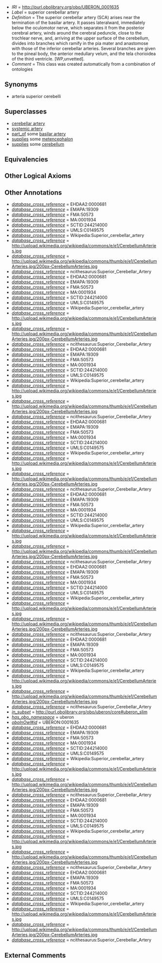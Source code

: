  * *IRI* = http://purl.obolibrary.org/obo/UBERON_0001635
 * *Label* = superior cerebellar artery
 * *Definition* = The superior cerebellar artery (SCA) arises near the termination of the basilar artery. It passes lateralward, immediately below the oculomotor nerve, which separates it from the posterior cerebral artery, winds around the cerebral peduncle, close to the trochlear nerve, and, arriving at the upper surface of the cerebellum, divides into branches which ramify in the pia mater and anastomose with those of the inferior cerebellar arteries. Several branches are given to the pineal body, the anterior medullary velum, and the tela chorioidea of the third ventricle. [WP,unvetted].
 * *Comment* = This class was created automatically from a combination of ontologies

## Synonyms

 * arteria superior cerebelli

## Superclasses

 * [cerebellar artery](../../UBERON/72/UBERON_0003472.md)
 * [systemic artery](../../UBERON/73/UBERON_0004573.md)
 * [part_of](../../BFO/50/BFO_0000050.md) some [basilar artery](../../UBERON/33/UBERON_0001633.md)
 * [supplies](../../FMA/03/FMA_86003.md) some [metencephalon](../../UBERON/95/UBERON_0001895.md)
 * [supplies](../../FMA/03/FMA_86003.md) some [cerebellum](../../UBERON/37/UBERON_0002037.md)

## Equivalencies


## Other Logical Axioms


## Other Annotations

 * *[database_cross_reference](../../ef/oboInOwl#hasDbXref.md)* = EHDAA2:0000681
 * *[database_cross_reference](../../ef/oboInOwl#hasDbXref.md)* = EMAPA:19309
 * *[database_cross_reference](../../ef/oboInOwl#hasDbXref.md)* = FMA:50573
 * *[database_cross_reference](../../ef/oboInOwl#hasDbXref.md)* = MA:0001934
 * *[database_cross_reference](../../ef/oboInOwl#hasDbXref.md)* = SCTID:244214000
 * *[database_cross_reference](../../ef/oboInOwl#hasDbXref.md)* = UMLS:C0149575
 * *[database_cross_reference](../../ef/oboInOwl#hasDbXref.md)* = Wikipedia:Superior_cerebellar_artery
 * *[database_cross_reference](../../ef/oboInOwl#hasDbXref.md)* = http://upload.wikimedia.org/wikipedia/commons/e/e1/CerebellumArteries.jpg
 * *[database_cross_reference](../../ef/oboInOwl#hasDbXref.md)* = http://upload.wikimedia.org/wikipedia/commons/thumb/e/e1/CerebellumArteries.jpg/200px-CerebellumArteries.jpg
 * *[database_cross_reference](../../ef/oboInOwl#hasDbXref.md)* = ncithesaurus:Superior_Cerebellar_Artery
 * *[database_cross_reference](../../ef/oboInOwl#hasDbXref.md)* = EHDAA2:0000681
 * *[database_cross_reference](../../ef/oboInOwl#hasDbXref.md)* = EMAPA:19309
 * *[database_cross_reference](../../ef/oboInOwl#hasDbXref.md)* = FMA:50573
 * *[database_cross_reference](../../ef/oboInOwl#hasDbXref.md)* = MA:0001934
 * *[database_cross_reference](../../ef/oboInOwl#hasDbXref.md)* = SCTID:244214000
 * *[database_cross_reference](../../ef/oboInOwl#hasDbXref.md)* = UMLS:C0149575
 * *[database_cross_reference](../../ef/oboInOwl#hasDbXref.md)* = Wikipedia:Superior_cerebellar_artery
 * *[database_cross_reference](../../ef/oboInOwl#hasDbXref.md)* = http://upload.wikimedia.org/wikipedia/commons/e/e1/CerebellumArteries.jpg
 * *[database_cross_reference](../../ef/oboInOwl#hasDbXref.md)* = http://upload.wikimedia.org/wikipedia/commons/thumb/e/e1/CerebellumArteries.jpg/200px-CerebellumArteries.jpg
 * *[database_cross_reference](../../ef/oboInOwl#hasDbXref.md)* = ncithesaurus:Superior_Cerebellar_Artery
 * *[database_cross_reference](../../ef/oboInOwl#hasDbXref.md)* = EHDAA2:0000681
 * *[database_cross_reference](../../ef/oboInOwl#hasDbXref.md)* = EMAPA:19309
 * *[database_cross_reference](../../ef/oboInOwl#hasDbXref.md)* = FMA:50573
 * *[database_cross_reference](../../ef/oboInOwl#hasDbXref.md)* = MA:0001934
 * *[database_cross_reference](../../ef/oboInOwl#hasDbXref.md)* = SCTID:244214000
 * *[database_cross_reference](../../ef/oboInOwl#hasDbXref.md)* = UMLS:C0149575
 * *[database_cross_reference](../../ef/oboInOwl#hasDbXref.md)* = Wikipedia:Superior_cerebellar_artery
 * *[database_cross_reference](../../ef/oboInOwl#hasDbXref.md)* = http://upload.wikimedia.org/wikipedia/commons/e/e1/CerebellumArteries.jpg
 * *[database_cross_reference](../../ef/oboInOwl#hasDbXref.md)* = http://upload.wikimedia.org/wikipedia/commons/thumb/e/e1/CerebellumArteries.jpg/200px-CerebellumArteries.jpg
 * *[database_cross_reference](../../ef/oboInOwl#hasDbXref.md)* = ncithesaurus:Superior_Cerebellar_Artery
 * *[database_cross_reference](../../ef/oboInOwl#hasDbXref.md)* = EHDAA2:0000681
 * *[database_cross_reference](../../ef/oboInOwl#hasDbXref.md)* = EMAPA:19309
 * *[database_cross_reference](../../ef/oboInOwl#hasDbXref.md)* = FMA:50573
 * *[database_cross_reference](../../ef/oboInOwl#hasDbXref.md)* = MA:0001934
 * *[database_cross_reference](../../ef/oboInOwl#hasDbXref.md)* = SCTID:244214000
 * *[database_cross_reference](../../ef/oboInOwl#hasDbXref.md)* = UMLS:C0149575
 * *[database_cross_reference](../../ef/oboInOwl#hasDbXref.md)* = Wikipedia:Superior_cerebellar_artery
 * *[database_cross_reference](../../ef/oboInOwl#hasDbXref.md)* = http://upload.wikimedia.org/wikipedia/commons/e/e1/CerebellumArteries.jpg
 * *[database_cross_reference](../../ef/oboInOwl#hasDbXref.md)* = http://upload.wikimedia.org/wikipedia/commons/thumb/e/e1/CerebellumArteries.jpg/200px-CerebellumArteries.jpg
 * *[database_cross_reference](../../ef/oboInOwl#hasDbXref.md)* = ncithesaurus:Superior_Cerebellar_Artery
 * *[database_cross_reference](../../ef/oboInOwl#hasDbXref.md)* = EHDAA2:0000681
 * *[database_cross_reference](../../ef/oboInOwl#hasDbXref.md)* = EMAPA:19309
 * *[database_cross_reference](../../ef/oboInOwl#hasDbXref.md)* = FMA:50573
 * *[database_cross_reference](../../ef/oboInOwl#hasDbXref.md)* = MA:0001934
 * *[database_cross_reference](../../ef/oboInOwl#hasDbXref.md)* = SCTID:244214000
 * *[database_cross_reference](../../ef/oboInOwl#hasDbXref.md)* = UMLS:C0149575
 * *[database_cross_reference](../../ef/oboInOwl#hasDbXref.md)* = Wikipedia:Superior_cerebellar_artery
 * *[database_cross_reference](../../ef/oboInOwl#hasDbXref.md)* = http://upload.wikimedia.org/wikipedia/commons/e/e1/CerebellumArteries.jpg
 * *[database_cross_reference](../../ef/oboInOwl#hasDbXref.md)* = http://upload.wikimedia.org/wikipedia/commons/thumb/e/e1/CerebellumArteries.jpg/200px-CerebellumArteries.jpg
 * *[database_cross_reference](../../ef/oboInOwl#hasDbXref.md)* = ncithesaurus:Superior_Cerebellar_Artery
 * *[database_cross_reference](../../ef/oboInOwl#hasDbXref.md)* = EHDAA2:0000681
 * *[database_cross_reference](../../ef/oboInOwl#hasDbXref.md)* = EMAPA:19309
 * *[database_cross_reference](../../ef/oboInOwl#hasDbXref.md)* = FMA:50573
 * *[database_cross_reference](../../ef/oboInOwl#hasDbXref.md)* = MA:0001934
 * *[database_cross_reference](../../ef/oboInOwl#hasDbXref.md)* = SCTID:244214000
 * *[database_cross_reference](../../ef/oboInOwl#hasDbXref.md)* = UMLS:C0149575
 * *[database_cross_reference](../../ef/oboInOwl#hasDbXref.md)* = Wikipedia:Superior_cerebellar_artery
 * *[database_cross_reference](../../ef/oboInOwl#hasDbXref.md)* = http://upload.wikimedia.org/wikipedia/commons/e/e1/CerebellumArteries.jpg
 * *[database_cross_reference](../../ef/oboInOwl#hasDbXref.md)* = http://upload.wikimedia.org/wikipedia/commons/thumb/e/e1/CerebellumArteries.jpg/200px-CerebellumArteries.jpg
 * *[database_cross_reference](../../ef/oboInOwl#hasDbXref.md)* = ncithesaurus:Superior_Cerebellar_Artery
 * *[database_cross_reference](../../ef/oboInOwl#hasDbXref.md)* = EHDAA2:0000681
 * *[database_cross_reference](../../ef/oboInOwl#hasDbXref.md)* = EMAPA:19309
 * *[database_cross_reference](../../ef/oboInOwl#hasDbXref.md)* = FMA:50573
 * *[database_cross_reference](../../ef/oboInOwl#hasDbXref.md)* = MA:0001934
 * *[database_cross_reference](../../ef/oboInOwl#hasDbXref.md)* = SCTID:244214000
 * *[database_cross_reference](../../ef/oboInOwl#hasDbXref.md)* = UMLS:C0149575
 * *[database_cross_reference](../../ef/oboInOwl#hasDbXref.md)* = Wikipedia:Superior_cerebellar_artery
 * *[database_cross_reference](../../ef/oboInOwl#hasDbXref.md)* = http://upload.wikimedia.org/wikipedia/commons/e/e1/CerebellumArteries.jpg
 * *[database_cross_reference](../../ef/oboInOwl#hasDbXref.md)* = http://upload.wikimedia.org/wikipedia/commons/thumb/e/e1/CerebellumArteries.jpg/200px-CerebellumArteries.jpg
 * *[database_cross_reference](../../ef/oboInOwl#hasDbXref.md)* = ncithesaurus:Superior_Cerebellar_Artery
 * *[in_subset](../../et/oboInOwl#inSubset.md)* = http://purl.obolibrary.org/obo/uberon/core#uberon_slim
 * *[has_obo_namespace](../../ce/oboInOwl#hasOBONamespace.md)* = uberon
 * *[oboInOwl#id](../../id/oboInOwl#id.md)* = UBERON:0001635
 * *[database_cross_reference](../../ef/oboInOwl#hasDbXref.md)* = EHDAA2:0000681
 * *[database_cross_reference](../../ef/oboInOwl#hasDbXref.md)* = EMAPA:19309
 * *[database_cross_reference](../../ef/oboInOwl#hasDbXref.md)* = FMA:50573
 * *[database_cross_reference](../../ef/oboInOwl#hasDbXref.md)* = MA:0001934
 * *[database_cross_reference](../../ef/oboInOwl#hasDbXref.md)* = SCTID:244214000
 * *[database_cross_reference](../../ef/oboInOwl#hasDbXref.md)* = UMLS:C0149575
 * *[database_cross_reference](../../ef/oboInOwl#hasDbXref.md)* = Wikipedia:Superior_cerebellar_artery
 * *[database_cross_reference](../../ef/oboInOwl#hasDbXref.md)* = http://upload.wikimedia.org/wikipedia/commons/e/e1/CerebellumArteries.jpg
 * *[database_cross_reference](../../ef/oboInOwl#hasDbXref.md)* = http://upload.wikimedia.org/wikipedia/commons/thumb/e/e1/CerebellumArteries.jpg/200px-CerebellumArteries.jpg
 * *[database_cross_reference](../../ef/oboInOwl#hasDbXref.md)* = ncithesaurus:Superior_Cerebellar_Artery
 * *[database_cross_reference](../../ef/oboInOwl#hasDbXref.md)* = EHDAA2:0000681
 * *[database_cross_reference](../../ef/oboInOwl#hasDbXref.md)* = EMAPA:19309
 * *[database_cross_reference](../../ef/oboInOwl#hasDbXref.md)* = FMA:50573
 * *[database_cross_reference](../../ef/oboInOwl#hasDbXref.md)* = MA:0001934
 * *[database_cross_reference](../../ef/oboInOwl#hasDbXref.md)* = SCTID:244214000
 * *[database_cross_reference](../../ef/oboInOwl#hasDbXref.md)* = UMLS:C0149575
 * *[database_cross_reference](../../ef/oboInOwl#hasDbXref.md)* = Wikipedia:Superior_cerebellar_artery
 * *[database_cross_reference](../../ef/oboInOwl#hasDbXref.md)* = http://upload.wikimedia.org/wikipedia/commons/e/e1/CerebellumArteries.jpg
 * *[database_cross_reference](../../ef/oboInOwl#hasDbXref.md)* = http://upload.wikimedia.org/wikipedia/commons/thumb/e/e1/CerebellumArteries.jpg/200px-CerebellumArteries.jpg
 * *[database_cross_reference](../../ef/oboInOwl#hasDbXref.md)* = ncithesaurus:Superior_Cerebellar_Artery
 * *[database_cross_reference](../../ef/oboInOwl#hasDbXref.md)* = EHDAA2:0000681
 * *[database_cross_reference](../../ef/oboInOwl#hasDbXref.md)* = EMAPA:19309
 * *[database_cross_reference](../../ef/oboInOwl#hasDbXref.md)* = FMA:50573
 * *[database_cross_reference](../../ef/oboInOwl#hasDbXref.md)* = MA:0001934
 * *[database_cross_reference](../../ef/oboInOwl#hasDbXref.md)* = SCTID:244214000
 * *[database_cross_reference](../../ef/oboInOwl#hasDbXref.md)* = UMLS:C0149575
 * *[database_cross_reference](../../ef/oboInOwl#hasDbXref.md)* = Wikipedia:Superior_cerebellar_artery
 * *[database_cross_reference](../../ef/oboInOwl#hasDbXref.md)* = http://upload.wikimedia.org/wikipedia/commons/e/e1/CerebellumArteries.jpg
 * *[database_cross_reference](../../ef/oboInOwl#hasDbXref.md)* = http://upload.wikimedia.org/wikipedia/commons/thumb/e/e1/CerebellumArteries.jpg/200px-CerebellumArteries.jpg
 * *[database_cross_reference](../../ef/oboInOwl#hasDbXref.md)* = ncithesaurus:Superior_Cerebellar_Artery

## External Comments

